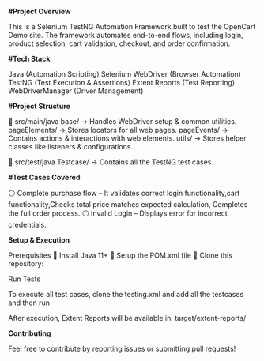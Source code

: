 **#Project Overview**

This is a Selenium TestNG Automation Framework built to test the OpenCart Demo site. The framework automates end-to-end flows, including login, product selection, cart validation, checkout, and order confirmation.

**#Tech Stack**

Java (Automation Scripting)
Selenium WebDriver (Browser Automation)
TestNG (Test Execution & Assertions)
Extent Reports (Test Reporting)
WebDriverManager (Driver Management)

**#Project Structure**

📂 src/main/java
base/ → Handles WebDriver setup & common utilities.
pageElements/ → Stores locators for all web pages.
pageEvents/ → Contains actions & interactions with web elements.
utils/ → Stores helper classes like listeners & configurations.

📂 src/test/java
Testcase/ → Contains all the TestNG test cases.

**#Test Cases Covered**

⚪ Complete purchase flow – It validates correct login functionality,cart functionality,Checks total price matches expected calculation, Completes the full order process.
⚪ Invalid Login – Displays error for incorrect credentials.

**Setup & Execution**

Prerequisites
🔹 Install Java 11+
🔹 Setup the POM.xml file
🔹 Clone this repository:

Run Tests

To execute all test cases, clone the testing.xml and add all the testcases and then run

After execution, Extent Reports will be available in:
target/extent-reports/

**Contributing**

Feel free to contribute by reporting issues or submitting pull requests!
